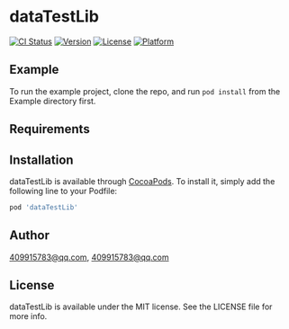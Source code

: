 # dataTestLib

[![CI Status](https://img.shields.io/travis/409915783@qq.com/dataTestLib.svg?style=flat)](https://travis-ci.org/409915783@qq.com/dataTestLib)
[![Version](https://img.shields.io/cocoapods/v/dataTestLib.svg?style=flat)](https://cocoapods.org/pods/dataTestLib)
[![License](https://img.shields.io/cocoapods/l/dataTestLib.svg?style=flat)](https://cocoapods.org/pods/dataTestLib)
[![Platform](https://img.shields.io/cocoapods/p/dataTestLib.svg?style=flat)](https://cocoapods.org/pods/dataTestLib)

## Example

To run the example project, clone the repo, and run `pod install` from the Example directory first.

## Requirements

## Installation

dataTestLib is available through [CocoaPods](https://cocoapods.org). To install
it, simply add the following line to your Podfile:

```ruby
pod 'dataTestLib'
```

## Author

409915783@qq.com, 409915783@qq.com

## License

dataTestLib is available under the MIT license. See the LICENSE file for more info.
